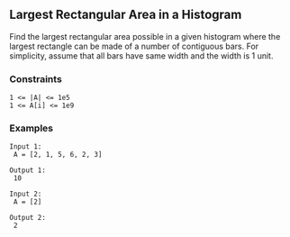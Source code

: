 ## Largest Rectangular Area in a Histogram
Find the largest rectangular area possible in a given histogram where the largest rectangle can be made of a number of contiguous bars. For simplicity, assume that all bars have same width and the width is 1 unit. 

### Constraints 
```
1 <= |A| <= 1e5
1 <= A[i] <= 1e9
```

### Examples
```
Input 1:
 A = [2, 1, 5, 6, 2, 3]

Output 1:
 10
```
```
Input 2:
 A = [2]

Output 2:
 2
```